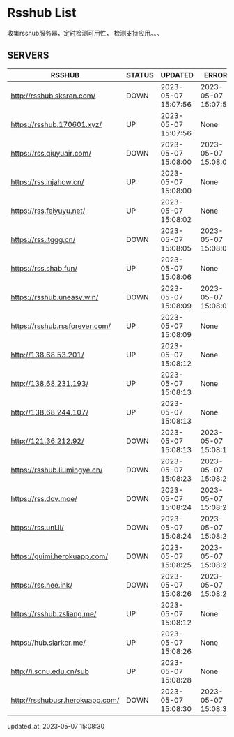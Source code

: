 # Rsshub List

收集rsshub服务器，定时检测可用性， 检测支持应用。。。


## SERVERS

|  RSSHUB   | STATUS  | UPDATED  | ERROR  | TWITTER |  
|  ----  | ----  | ----  | ----  | ---- |  
| http://rsshub.sksren.com/ | DOWN | 2023-05-07 15:07:56 | 2023-05-07 15:07:56 |  
| https://rsshub.170601.xyz/ | UP | 2023-05-07 15:07:56 | None |OK|  
| https://rss.qiuyuair.com/ | DOWN | 2023-05-07 15:08:00 | 2023-05-07 15:08:00 |  
| https://rss.injahow.cn/ | UP | 2023-05-07 15:08:00 | None ||  
| https://rss.feiyuyu.net/ | UP | 2023-05-07 15:08:02 | None |OK|  
| https://rss.itggg.cn/ | DOWN | 2023-05-07 15:08:05 | 2023-05-07 15:08:05 |  
| https://rss.shab.fun/ | UP | 2023-05-07 15:08:06 | None |OK|  
| https://rsshub.uneasy.win/ | DOWN | 2023-05-07 15:08:09 | 2023-05-07 15:08:09 |  
| https://rsshub.rssforever.com/ | UP | 2023-05-07 15:08:09 | None |OK|  
| http://138.68.53.201/ | UP | 2023-05-07 15:08:12 | None ||  
| http://138.68.231.193/ | UP | 2023-05-07 15:08:13 | None ||  
| http://138.68.244.107/ | UP | 2023-05-07 15:08:13 | None ||  
| http://121.36.212.92/ | DOWN | 2023-05-07 15:08:13 | 2023-05-07 15:08:13 |  
| https://rsshub.liumingye.cn/ | DOWN | 2023-05-07 15:08:23 | 2023-05-07 15:08:23 |  
| https://rss.dov.moe/ | DOWN | 2023-05-07 15:08:24 | 2023-05-07 15:08:24 |  
| https://rss.unl.li/ | DOWN | 2023-05-07 15:08:24 | 2023-05-07 15:08:24 |  
| https://guimi.herokuapp.com/ | DOWN | 2023-05-07 15:08:25 | 2023-05-07 15:08:25 |  
| https://rss.hee.ink/ | DOWN | 2023-05-07 15:08:26 | 2023-05-07 15:08:26 |  
| https://rsshub.zsliang.me/ | UP | 2023-05-07 15:08:12 | None |OK|  
| https://hub.slarker.me/ | UP | 2023-05-07 15:08:26 | None |OK|  
| http://i.scnu.edu.cn/sub | UP | 2023-05-07 15:08:28 | None ||  
| http://rsshubusr.herokuapp.com/ | DOWN | 2023-05-07 15:08:30 | 2023-05-07 15:08:30 |  
  

updated_at: 2023-05-07 15:08:30  
